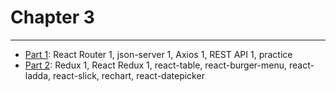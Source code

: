 # Chapter 3

---

* [Part 1](./part-1/README.md): React Router 1, json-server 1, Axios 1, REST API 1, practice
* [Part 2](./part-2/README.md): Redux 1, React Redux 1, react-table, react-burger-menu, react-ladda, react-slick, rechart, react-datepicker